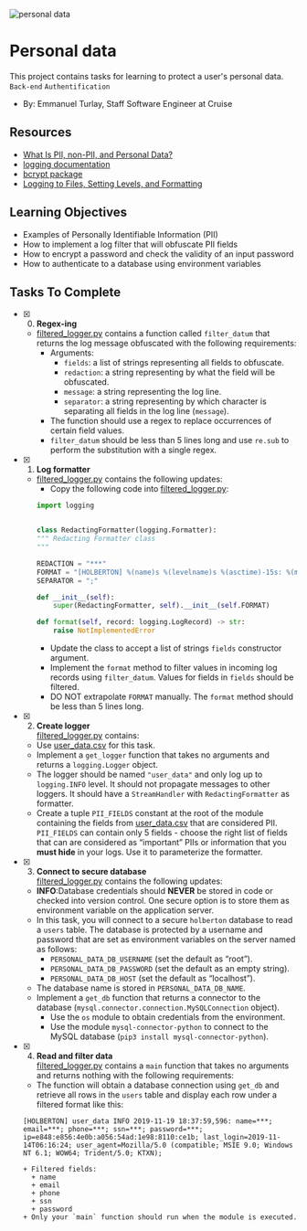![personal data](https://github.com/richard-1257/alx-backend-user-data/assets/83041703/95df1eab-e85d-4962-8fd7-d3e72540eac8)

# Personal data
This project contains tasks for learning to protect a user's personal data.
`Back-end` `Authentification`

 - By: Emmanuel Turlay, Staff Software Engineer at Cruise

## Resources
- [What Is PII, non-PII, and Personal Data?](https://piwik.pro/blog/what-is-pii-personal-data/)
- [logging documentation](https://docs.python.org/3/library/logging.html)
- [bcrypt package](https://github.com/pyca/bcrypt/)
- [Logging to Files, Setting Levels, and Formatting](https://www.youtube.com/watch?v=-ARI4Cz-awo)

## Learning Objectives
- Examples of Personally Identifiable Information (PII)
- How to implement a log filter that will obfuscate PII fields
- How to encrypt a password and check the validity of an input password
- How to authenticate to a database using environment variables

## Tasks To Complete
+ [x] 0. **Regex-ing**
  + [filtered_logger.py](https://github.com/richard-1257/alx-backend-user-data/blob/master/0x00-personal_data/filtered_logger.py) contains a function called `filter_datum` that returns the log message obfuscated with the following requirements:
    + Arguments:
      + `fields`: a list of strings representing all fields to obfuscate.
      + `redaction`: a string representing by what the field will be obfuscated.
      + `message`: a string representing the log line.
      + `separator`: a string representing by which character is separating all fields in the log line (`message`).
    + The function should use a regex to replace occurrences of certain field values.
    + `filter_datum` should be less than 5 lines long and use `re.sub` to perform the substitution with a single regex.
   
+ [x] 1. **Log formatter**
  + [filtered_logger.py](https://github.com/richard-1257/alx-backend-user-data/blob/master/0x00-personal_data/filtered_logger.py) contains the following updates:
    + Copy the following code into [filtered_logger.py]([filtered_logger.py](https://github.com/richard-1257/alx-backend-user-data/blob/master/0x00-personal_data/filtered_logger.py)):
    ```python
    import logging


    class RedactingFormatter(logging.Formatter):
    """ Redacting Formatter class
    """

    REDACTION = "***"
    FORMAT = "[HOLBERTON] %(name)s %(levelname)s %(asctime)-15s: %(message)s"
    SEPARATOR = ";"

    def __init__(self):
        super(RedactingFormatter, self).__init__(self.FORMAT)

    def format(self, record: logging.LogRecord) -> str:
        raise NotImplementedError
    ```
    + Update the class to accept a list of strings `fields` constructor argument.
    + Implement the `format` method to filter values in incoming log records using `filter_datum`. Values for fields in `fields` should be filtered.
    + DO NOT extrapolate `FORMAT` manually. The `format` method should be less than 5 lines long.

+ [x] 2. **Create logger**</br>
   [filtered_logger.py](https://github.com/richard-1257/alx-backend-user-data/blob/master/0x00-personal_data/filtered_logger.py)  contains:
    + Use [user_data.csv](https://github.com/richard-1257/alx-backend-user-data/blob/master/0x00-personal_data/user_data.csv) for this task.
    + Implement a `get_logger` function that takes no arguments and returns a `logging.Logger` object.
    + The logger should be named `"user_data"` and only log up to `logging.INFO` level. It should not propagate messages to other loggers. It should have a `StreamHandler` with `RedactingFormatter` as formatter.
    + Create a tuple `PII_FIELDS` constant at the root of the module containing the fields from [user_data.csv](https://github.com/richard-1257/alx-backend-user-data/blob/master/0x00-personal_data/user_data.csv) that are considered PII. `PII_FIELDS` can contain only 5 fields - choose the right list of fields that can are considered as “important” PIIs or information that you **must hide** in your logs. Use it to parameterize the formatter.

+ [x] 3. **Connect to secure database**</br>
   [filtered_logger.py](https://github.com/richard-1257/alx-backend-user-data/blob/master/0x00-personal_data/filtered_logger.py)  contains the following updates:
    + **INFO**:Database credentials should **NEVER** be stored in code or checked into version control. One secure option is to store them as environment variable on the application server.
    + In this task, you will connect to a secure `holberton` database to read a `users` table. The database is protected by a username and password that are set as environment variables on the server named as follows:
      + `PERSONAL_DATA_DB_USERNAME` (set the default as “root”).
      + `PERSONAL_DATA_DB_PASSWORD` (set the default as an empty string).
      + `PERSONAL_DATA_DB_HOST` (set the default as “localhost”).
    + The database name is stored in `PERSONAL_DATA_DB_NAME`.
    + Implement a `get_db` function that returns a connector to the database (`mysql.connector.connection.MySQLConnection` object).
      + Use the `os` module to obtain credentials from the environment.
      + Use the module `mysql-connector-python` to connect to the MySQL database (`pip3 install mysql-connector-python`). 

+ [x] 4. **Read and filter data**</br>
   [filtered_logger.py](https://github.com/richard-1257/alx-backend-user-data/blob/master/0x00-personal_data/filtered_logger.py) contains a `main` function that takes no arguments and returns nothing with the following requirements:
    + The function will obtain a database connection using `get_db` and retrieve all rows in the `users` table and display each row under a filtered format like this:
    ```
    [HOLBERTON] user_data INFO 2019-11-19 18:37:59,596: name=***; email=***; phone=***; ssn=***; password=***; ip=e848:e856:4e0b:a056:54ad:1e98:8110:ce1b; last_login=2019-11- 
    14T06:16:24; user_agent=Mozilla/5.0 (compatible; MSIE 9.0; Windows NT 6.1; WOW64; Trident/5.0; KTXN);
    ```
      + Filtered fields:
        + name
        + email
        + phone
        + ssn
        + password
      + Only your `main` function should run when the module is executed.



